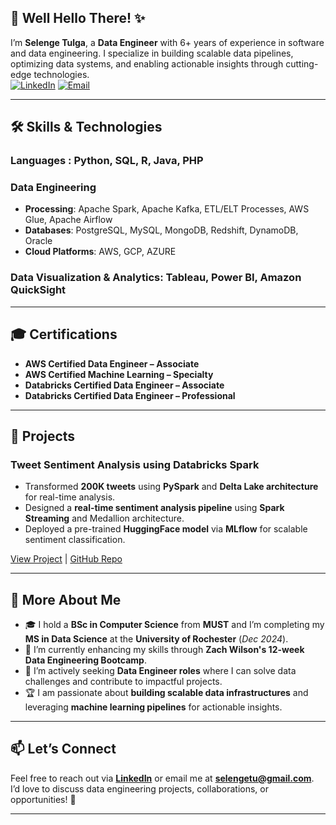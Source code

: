 ## 👋 Well Hello There! ✨  

I’m **Selenge Tulga**, a **Data Engineer** with 6+ years of experience in software and data engineering. I specialize in building scalable data pipelines, optimizing data systems, and enabling actionable insights through cutting-edge technologies.  
[![LinkedIn](https://img.shields.io/badge/LinkedIn-0077B5?style=for-the-badge&logo=linkedin&logoColor=white)](https://www.linkedin.com/in/selenge-tulga/)
[![Email](https://img.shields.io/badge/Email-D14836?style=for-the-badge&logo=gmail&logoColor=white)](mailto:selengetu@gmail.com)

---

## 🛠️ Skills & Technologies  

### **Languages**  : Python, SQL, R, Java, PHP

### **Data Engineering**  
- **Processing**: Apache Spark, Apache Kafka, ETL/ELT Processes, AWS Glue, Apache Airflow  
- **Databases**: PostgreSQL, MySQL, MongoDB, Redshift, DynamoDB, Oracle  
- **Cloud Platforms**: AWS, GCP, AZURE

### **Data Visualization & Analytics**: Tableau, Power BI, Amazon QuickSight

---

## 🎓 Certifications  

- **AWS Certified Data Engineer – Associate**  
- **AWS Certified Machine Learning – Specialty**  
- **Databricks Certified Data Engineer – Associate**  
- **Databricks Certified Data Engineer – Professional**  

---

## 🚀 Projects  

### **Tweet Sentiment Analysis using Databricks Spark**  
- Transformed **200K tweets** using **PySpark** and **Delta Lake architecture** for real-time analysis.  
- Designed a **real-time sentiment analysis pipeline** using **Spark Streaming** and Medallion architecture.  
- Deployed a pre-trained **HuggingFace model** via **MLflow** for scalable sentiment classification.  

[View Project](#) | [GitHub Repo](#)  

---

## 🧩 More About Me  

- 🎓 I hold a **BSc in Computer Science** from **MUST** and I’m completing my **MS in Data Science** at the **University of Rochester** (*Dec 2024*).  
- 🌱 I’m currently enhancing my skills through **Zach Wilson's 12-week Data Engineering Bootcamp**.  
- 💼 I’m actively seeking **Data Engineer roles** where I can solve data challenges and contribute to impactful projects.  
- 🏆 I am passionate about **building scalable data infrastructures** and leveraging **machine learning pipelines** for actionable insights.  

---

## 📫 Let’s Connect  

Feel free to reach out via **[LinkedIn](https://www.linkedin.com/in/selenge-tulga/)** or email me at **[selengetu@gmail.com](mailto:selengetu@gmail.com)**. I’d love to discuss data engineering projects, collaborations, or opportunities! 🚀  

---


